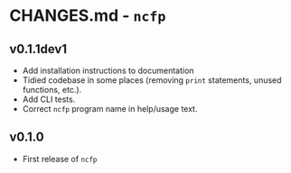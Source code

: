 # CHANGES.md - `ncfp`

## v0.1.1dev1

* Add installation instructions to documentation
* Tidied codebase in some places (removing `print` statements, unused functions, etc.).
* Add CLI tests.
* Correct `ncfp` program name in help/usage text.

## v0.1.0

* First release of `ncfp`